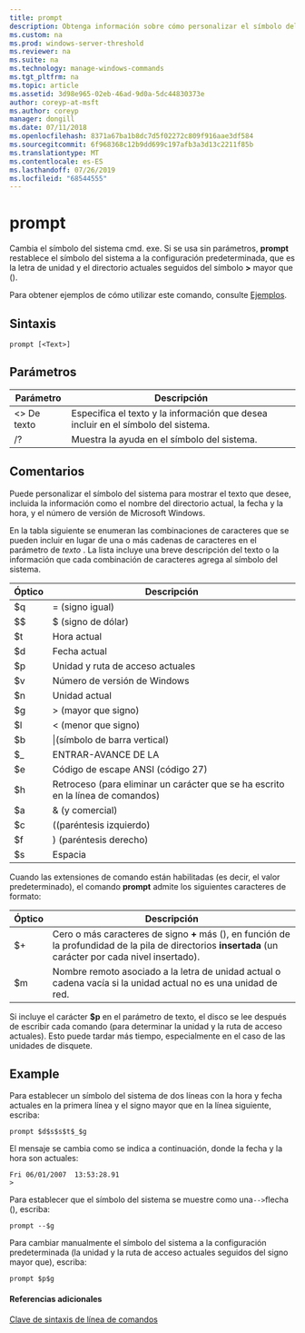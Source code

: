```yaml
---
title: prompt
description: Obtenga información sobre cómo personalizar el símbolo del sistema.
ms.custom: na
ms.prod: windows-server-threshold
ms.reviewer: na
ms.suite: na
ms.technology: manage-windows-commands
ms.tgt_pltfrm: na
ms.topic: article
ms.assetid: 3d98e965-02eb-46ad-9d0a-5dc44830373e
author: coreyp-at-msft
ms.author: coreyp
manager: dongill
ms.date: 07/11/2018
ms.openlocfilehash: 8371a67ba1b8dc7d5f02272c809f916aae3df584
ms.sourcegitcommit: 6f968368c12b9dd699c197afb3a3d13c2211f85b
ms.translationtype: MT
ms.contentlocale: es-ES
ms.lasthandoff: 07/26/2019
ms.locfileid: "68544555"
---
```

# <a name="prompt"></a>prompt



Cambia el símbolo del sistema cmd. exe. Si se usa sin parámetros, **prompt** restablece el símbolo del sistema a la configuración predeterminada, que es la letra de unidad y el directorio actuales seguidos del símbolo **>** mayor que ().

Para obtener ejemplos de cómo utilizar este comando, consulte [Ejemplos](#BKMK_examples).

## <a name="syntax"></a>Sintaxis

```
prompt [<Text>]
```

## <a name="parameters"></a>Parámetros

|Parámetro|Descripción|
|---------|-----------|
|\<> De texto|Especifica el texto y la información que desea incluir en el símbolo del sistema.|
|/?|Muestra la ayuda en el símbolo del sistema.|

## <a name="remarks"></a>Comentarios

Puede personalizar el símbolo del sistema para mostrar el texto que desee, incluida la información como el nombre del directorio actual, la fecha y la hora, y el número de versión de Microsoft Windows.

En la tabla siguiente se enumeran las combinaciones de caracteres que se pueden incluir en lugar de una o más cadenas de caracteres en el parámetro de *texto* . La lista incluye una breve descripción del texto o la información que cada combinación de caracteres agrega al símbolo del sistema.  

| Óptico |                                 Descripción                                 |
|-----------|-----------------------------------------------------------------------------|
|    $q     |                               = (signo igual)                                |
|    $$     |                               $ (signo de dólar)                               |
|    $t     |                                Hora actual                                 |
|    $d     |                                Fecha actual                                 |
|    $p     |                           Unidad y ruta de acceso actuales                            |
|    $v     |                           Número de versión de Windows                            |
|    $n     |                                Unidad actual                                |
|    $g     |                            > (mayor que signo)                            |
|    $l     |                             < (menor que signo)                              |
|    $b     |                              \|(símbolo de barra vertical)                               |
|    $_     |                               ENTRAR-AVANCE DE LA                                |
|    $e     |                         Código de escape ANSI (código 27)                          |
|    $h     | Retroceso (para eliminar un carácter que se ha escrito en la línea de comandos) |
|    $a     |                                & (y comercial)                                |
|    $c     |                            ((paréntesis izquierdo)                             |
|    $f     |                            ) (paréntesis derecho)                            |
|    $s     |                                    Espacia                                    |

Cuando las extensiones de comando están habilitadas (es decir, el valor predeterminado), el comando **prompt** admite los siguientes caracteres de formato:  

|Óptico|Descripción|
|---------|-----------|
|$+|Cero o más caracteres de signo **+** más (), en función de la profundidad de la pila de directorios **insertada** (un carácter por cada nivel insertado).|
|$m|Nombre remoto asociado a la letra de unidad actual o cadena vacía si la unidad actual no es una unidad de red.|

Si incluye el carácter **$p** en el parámetro de texto, el disco se lee después de escribir cada comando (para determinar la unidad y la ruta de acceso actuales). Esto puede tardar más tiempo, especialmente en el caso de las unidades de disquete.

## <a name="BKMK_examples"></a>Example

Para establecer un símbolo del sistema de dos líneas con la hora y fecha actuales en la primera línea y el signo mayor que en la línea siguiente, escriba:
```
prompt $d$s$s$t$_$g 
```
El mensaje se cambia como se indica a continuación, donde la fecha y la hora son actuales:
```
Fri 06/01/2007  13:53:28.91
>
```
Para establecer que el símbolo del sistema se muestre como una`-->`flecha (), escriba:
```
prompt --$g
```
Para cambiar manualmente el símbolo del sistema a la configuración predeterminada (la unidad y la ruta de acceso actuales seguidos del signo mayor que), escriba:
```
prompt $p$g
```

#### <a name="additional-references"></a>Referencias adicionales

[Clave de sintaxis de línea de comandos](command-line-syntax-key.md)
